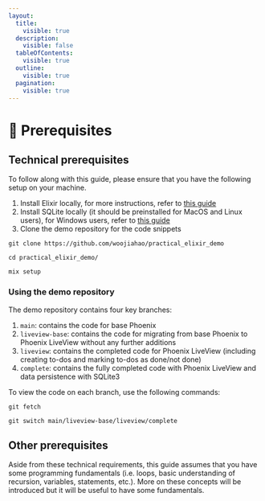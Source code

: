 ```yaml
---
layout:
  title:
    visible: true
  description:
    visible: false
  tableOfContents:
    visible: true
  outline:
    visible: true
  pagination:
    visible: true
---
```


# 🐷 Prerequisites

## Technical prerequisites

To follow along with this guide, please ensure that you have the following setup on your machine.

1. Install Elixir locally, for more instructions, refer to [this guide](https://elixir-lang.org/install.html)
2. Install SQLite locally (it should be preinstalled for MacOS and Linux users), for Windows users, refer to [this guide](https://www.tutorialspoint.com/sqlite/sqlite\_installation.htm)&#x20;
3. Clone the demo repository for the code snippets

```
git clone https://github.com/woojiahao/practical_elixir_demo
```

```
cd practical_elixir_demo/
```

```
mix setup
```

### Using the demo repository

The demo repository contains four key branches:

1. `main`: contains the code for base Phoenix
2. `liveview-base`: contains the code for migrating from base Phoenix to Phoenix LiveView without any further additions
3. `liveview`: contains the completed code for Phoenix LiveView (including creating to-dos and marking to-dos as done/not done)
4. `complete`: contains the fully completed code with Phoenix LiveView and data persistence with SQLite3

To view the code on each branch, use the following commands:

```
git fetch
```

```
git switch main/liveview-base/liveview/complete
```

## Other prerequisites

Aside from these technical requirements, this guide assumes that you have some programming fundamentals (i.e. loops, basic understanding of recursion, variables, statements, etc.). More on these concepts will be introduced but it will be useful to have some fundamentals.
